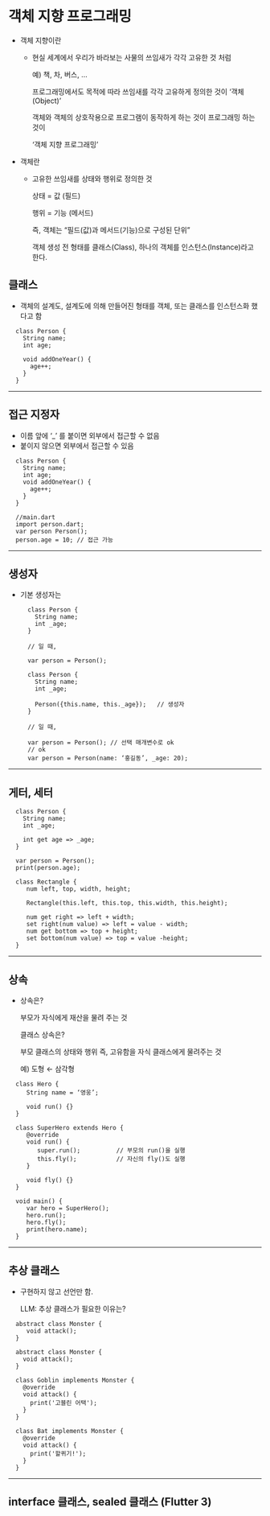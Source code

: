 # 객체 지향 프로그래밍
  - 객체 지향이란
    - 현실 세계에서 우리가 바라보는 사물의 쓰임새가 각각 고유한 것 처럼

      예) 책, 차, 버스, …

      프로그래밍에서도 목적에 따라 쓰임새를 각각 고유하게 정의한 것이 ‘객체(Object)’

      객체와 객체의 상호작용으로 프로그램이 동작하게 하는 것이 프로그래밍 하는 것이

      ‘객체 지향 프로그래밍’
  - 객체란
    - 고유한 쓰임새를 상태와 행위로 정의한 것

      상태 = 값 (필드)

      행위 = 기능 (메서드)

      즉, 객체는 “필드(값)과 메서드(기능)으로 구성된 단위”

      객체 생성 전 형태를 클래스(Class), 하나의 객체를 인스턴스(Instance)라고 한다.

## 클래스
  - 객체의 설계도, 설계도에 의해 만들어진 형태를 객체, 또는 클래스를 인스턴스화 했다고 함
  ```
    class Person {
      String name;
      int age;

      void addOneYear() {
        age++;
      }
    }
  ```
***
## 접근 지정자
  - 이름 앞에 ‘_’ 를 붙이면 외부에서 접근할 수 없음
  - 붙이지 않으면 외부에서 접근할 수 있음

  ```
    class Person {
      String name;
      int age;
      void addOneYear() {
        age++;
      }
    }

    //main.dart
    import person.dart;
    var person Person();
    person.age = 10; // 접근 가능
  ```
***
## 생성자
  - 기본 생성자는
    ```
      class Person {
        String name;
        int _age;
      }
    
      // 일 때,
    
      var person = Person();
    ```
    ```
      class Person {
        String name;
        int _age;

        Person({this.name, this._age});   // 생성자
      }

      // 일 때,

      var person = Person(); // 선택 매개변수로 ok
      // ok
      var person = Person(name: ‘홍길동’, _age: 20);
    ```
***
## 게터, 세터
  ```
    class Person {
      String name;
      int _age;

      int get age => _age;
    }

    var person = Person();
    print(person.age);
  ```
  ```
    class Rectangle {
       num left, top, width, height;

       Rectangle(this.left, this.top, this.width, this.height);

       num get right => left + width;
       set right(num value) => left = value - width;
       num get bottom => top + height;
       set bottom(num value) => top = value -height;
    }
  ```
***
## 상속
  - 상속은?

    부모가 자식에게 재산을 물려 주는 것

    클래스 상속은?
    
    부모 클래스의 상태와 행위 즉, 고유함을 자식 클래스에게 물려주는 것
    
    예) 도형 ← 삼각형
  ```
    class Hero {
       String name = ‘영웅’;

       void run() {}
    }

    class SuperHero extends Hero {
       @override
       void run() {
          super.run();			// 부모의 run()을 실행
          this.fly();			// 자신의 fly()도 실행
       }

       void fly() {}
    }

    void main() {
       var hero = SuperHero();
       hero.run();
       hero.fly();
       print(hero.name);
    }
  ```
***
## 추상 클래스
  - 구현하지 않고 선언만 함.

    LLM: 추상 클래스가 필요한 이유는?
  ```
    abstract class Monster {
       void attack();
    }
  ```
  ```
    abstract class Monster { 
      void attack(); 
    }
  ```
  ```
    class Goblin implements Monster {
      @override
      void attack() {
        print('고블린 어택');
      }
    }
 
    class Bat implements Monster {
      @override
      void attack() {
        print('할퀴기!');
      }
    }
  ```
***
## interface 클래스, sealed 클래스 (Flutter 3)
  ```

  ```
